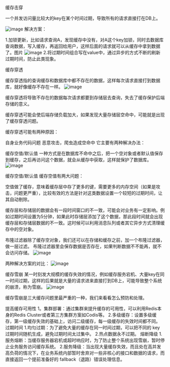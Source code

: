 缓存击穿


一个并发访问量比较大的key在某个时间过期，导致所有的请求直接打在DB上。

![image](https://github.com/Lincoln-dac/kube-linux/blob/master/pic/6401.png)
解决方案：

1.加锁更新，⽐如请求查询A，发现缓存中没有，对A这个key加锁，同时去数据库查询数据，写⼊缓存，再返回给⽤户，这样后⾯的请求就可以从缓存中拿到数据了。图片
![image](https://github.com/Lincoln-dac/kube-linux/blob/master/pic/6402.png)
2.将过期时间组合写在value中，通过异步的⽅式不断的刷新过期时间，防⽌此类现象。





缓存穿透

缓存穿透指的查询缓存和数据库中都不存在的数据，这样每次请求直接打到数据库，就好像缓存不存在一样。
![image](https://github.com/Lincoln-dac/kube-linux/blob/master/pic/6403.png)

缓存穿透将导致不存在的数据每次请求都要到存储层去查询，失去了缓存保护后端存储的意义。

缓存穿透可能会使后端存储负载加大，如果发现大量存储层空命中，可能就是出现了缓存穿透问题。

缓存穿透可能有两种原因：

自身业务代码问题
恶意攻击，爬虫造成空命中
它主要有两种解决办法：

缓存空值/默认值
一种方式是在数据库不命中之后，把一个空对象或者默认值保存到缓存，之后再访问这个数据，就会从缓存中获取，这样就保护了数据库。
![image](https://github.com/Lincoln-dac/kube-linux/blob/master/pic/6403.png)


缓存空值/默认值
缓存空值有两大问题：

空值做了缓存，意味着缓存层中存了更多的键，需要更多的内存空间（如果是攻击，问题更严重），比较有效的方法是针对这类数据设置一个较短的过期时间，让其自动剔除。

缓存层和存储层的数据会有一段时间窗口的不一致，可能会对业务有一定影响。例如过期时间设置为5分钟，如果此时存储层添加了这个数据，那此段时间就会出现缓存层和存储层数据的不一致。这时候可以利用消息队列或者其它异步方式清理缓存中的空对象。

布隆过滤器除了缓存空对象，我们还可以在存储和缓存之前，加一个布隆过滤器，做一层过滤。
布隆过滤器里会保存数据是否存在，如果判断数据不不能再，就不会访问存储。
![image](https://github.com/Lincoln-dac/kube-linux/blob/master/pic/6404.png)


两种解决方案的对比：
![image](https://github.com/Lincoln-dac/kube-linux/blob/master/pic/6405.png)


缓存雪崩
某一时刻发大规模的缓存失效的情况，例如缓存服务宕机、大量key在同一时间过期，这样的后果就是⼤量的请求进来直接打到DB上，可能导致整个系统的崩溃，称为雪崩。
![image](https://github.com/Lincoln-dac/kube-linux/blob/master/pic/6406.png)

缓存雪崩是三大缓存问题里最严重的一种，我们来看看怎么预防和处理。

提高缓存可用性
1。集群部署：通过集群来提升缓存的可用性，可以利用Redis本身的Redis Cluster或者第三方集群方案如Codis等。
2.多级缓存：设置多级缓存，第一级缓存失效的基础上，访问二级缓存，每一级缓存的失效时间都不同。
过期时间
1.均匀过期：为了避免大量的缓存在同一时间过期，可以把不同的 key 过期时间随机生成，避免过期时间太过集中。
2.热点数据永不过期。
熔断降级
1.服务熔断：当缓存服务器宕机或超时响应时，为了防止整个系统出现雪崩，暂时停止业务服务访问缓存系统。
2.服务降级：当出现大量缓存失效，而且处在高并发高负荷的情况下，在业务系统内部暂时舍弃对一些非核心的接口和数据的请求，而直接返回一个提前准备好的 fallback（退路）错误处理信息。
